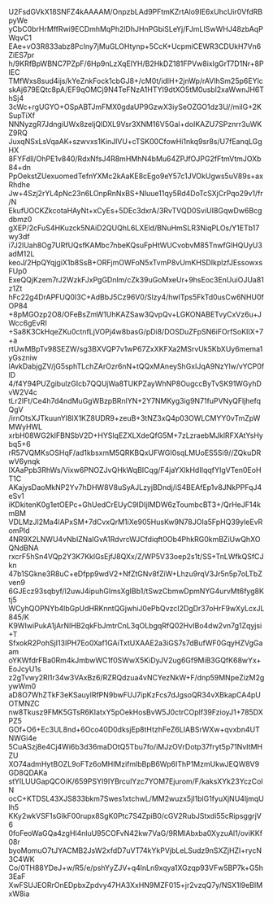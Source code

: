 U2FsdGVkX18SNFZ4kAAAAM/OnpzbLAd9PFtmKZrtAlo9IE6xUhcUir0VfdRBpyWe
yCbC0brHrMffRwi9ECDmhMqPh2lDhJHnPGbiSLeYj/FJmLISwWHJ48zbAqPWqvC1
EAe+vO3R833abz8PcIny7jMuGLOHtynp+5CcK+UcpmiCEWR3CDUkH7Vn6ZiES7pr
h/9KRfBpWBNC7PZpF/6Hp9nLzXqEIYH/B2HkDZ181FPVw8ixlgGrT7D1Nr+8PIEC
TMfWxs8sud4ijs/kYeZnkFock1cbGJ8+/cM0t/idlH+2jnWp/rAVlhSm25p6EYlc
skAj679EQtc8pA/EF9qOMCj9N4TeFNzA1HTYI9dtXO5tM0usbl2xaWwnJH6ThSj4
3cWc+rgUGYO+OSpABTJmFMX0gdaUP9GzwX3iySeOZGO1dz3U//miIG+2KSupTiXf
NNNyzgR7JdngiUWx8zeljQlDXL9Vsr3XNM16V5Gal+doIKAZU7SPznrr3uWKZ9RQ
JuxqNSxLsVqaAK+szwvxs1KinJlVU+cTSK00CfowHi1nkq9sr8s/U7fEanqLGgHX
8FYFdll/OhPE1v840/RdxNfsJ4R8mHMhN4bMu64ZPJfOJPG2fFtmVtmJOXb84+dn
PpOekstZUexuomedTefnYXMc2kAaKE8cEgo9eY57c1JVOkUgws5uV89s+axRhdhe
Jw+4Szj2rYL4pNc23n6LOnpRnNxBS+Nluue11qy5Rd4DoTcSXjCrPqo29v1/fr/N
EkufUOCKZkcotaHAyNt+xCyEs+5DEc3dxrA/3RvTVQD0SviUI8GqwDw6Bcgdbmz0
gXEP/2cFuS4HKuzck5NAiD2QUQhL6LXEld/BNuHmSLR3NiqPLOs/Y1ETb17wy3df
i7J2lUah8Og7URfUQsfKAMbc7nbeKQsuFpHtWUCvobvM85TnwfGlHQUyU3adM12L
keoJ/2HpQYqjgiX1b8SsB+ORFjmOWFoN5xTvmP8vUmKHSDIkplzfJEssowxsFUp0
ExeQQjKzem7rJ2WzkFJxPgGDnlm/cZk39uGoMxeUr+9hsEoc3EnUuiOJUa81z1Zt
hFc22g4DrAPFUQ0I3C+AdBbJ5Cz96V0/Slzy4/hwITps5FkTd0usCw6NHU0fOP84
+8pMGOzp2O8/OFeBsZmW1UhKAZSaw3QvpQv+LGKONABETvyCxVz6u+JWcc6gEvRI
+Sa8K3CkHqeZKu0ctnfLjVOPj4w8basG/pDi8/DOSDuZFpSN6iFOrfSoKIIX+7+a
rtUwMBpTv98SEZW/sg3BXVQP7v1wP67ZxXKFXa2MSrvUk5KbXUy6mema1yGszniw
lAvkDabjgZV/jG5sphTLchZArOzr6nN+tQQxMAneyShGxIJqA9NzYlw/vYCP0flD
4/f4Y94PUZgibulzGIcb7QQUjWa8TUKPZayWhNP8OugccByTvSK91WGyhDvW2V4c
tLr2lFt/Ce4h7d4ndMuGgWBzpBRnlYN+2Y7NMKyg3ig9N71fuPVNyQFljhefqQgV
/irnOtsXJTkuunYI8lX1KZ8UDR9+zeuB+3tNZ3xQ4p03OWLCMYY0vTmZpWMWyHWL
xrbH08WG2klFBNSbV2D+HYSlqEZXLXdeQfG5M+7zLzraebMJklRFXAtYsHybq5+6
rR57VQMKsOSHqF/ad1kbsxmM5QRKBQxUFWGI0sqLMUoES5Si9//ZQkuDRwV6ynqk
lXAaPpb3RhWs/Vixw6PNOZJvQHkWqBICqg/F4jaYXlkHdIIqqfYIgVTen0EoHT1C
AKajysDaoMkNP2Yv7hDHW8V8uSyAJLzyjBDndj/iS4BEAfEp1v8JNkPPFqJ4eSv1
iKDkitenK0g1etOEPc+GhUedCrEUyC9IDIjlMDW6zToumbcBT3+/QrHeJF14kmBM
VDLMzJl2Ma4lAPxSM+7dCvxQrM1iXe905HusKw9N78JOIa5FpHQ39yleEvRomPld
4NR9X2LNWU4vNblZNaIGvA1RdvrcWJCfdiqft0Ob4PhkRG0kmBZiUwQhXOQNdBNA
rxcrF5hSn4VQp2Y3K7KklGsEjfJ8QXx/Z/WP5V33oep2s1t/SS+TnLWfkQSfCJkn
47b1SGkne3R8uC+eDfpp9wdV2+NfZtGNv8fZiW+Lhzu9rqV3Jr5n5p7oLTbZven9
6GJEcz93sqbyf/l2uwJ4ipuhGImsXgIBb1/tSwzCbmwDpmNYG4urvMt6fyg8Ktj5
WCyhQOPNYb4lbGpUdHRKnntQGjwhiJ0ePbQvzcI2DgDr37oHrF9wXyLcxJL845/K
K9WIwiPukA1jArNlHB2qkFbJmtrCnL3qOLbgqRfQ02HvIBo4dw2vn7g1Zqyjsi+T
SfxokR2PohSjI13IPH7Eo0Xaf1GAiTxtUXAAE2a3iGS7s7dBufWF0GqyHZVgGaam
oYKWfdrFBa0Rm4kJmbwWC1f0SWwX5KiDyJV2ug6Gf9MiB3GQfK68wYx+EoJcyU1s
z2gTvwy2Rl1r34w3VAxBz6/RZRQdzua4vNCYezNkW+F/dnp59MNpeZizM2gywWm0
aD8O7WhZTkF3eKSauylRfPN9bwFUJ7ipKzFcs7dJgsoQR34vXBkapCA4pUOTMNZC
nw8Tkusz9FMK5GTsR6KIatxY5pOekHosBvW5J0ctrCOplf39FzioyJ1+785DXPZ5
GOf+O6+Ec3UL8nd+6Oco40D0dksjEp8tHtzhFeZ6LIABSrWXw+qvxbn4UTNWGi4e
5CuASzj8e4Cj4Wi6b3d36maDOtQ5Tbu7fo/iMJzOVrDotp37fryt5p71NvItMHZU
XO74admHytBOZL9oFTz6oMHlMzifmlbBpB6Wp6IThP1MzmUkwJEQW8V9GD8QDAKa
stYILUUGapQCOiK/659PSYI9IYBrculYzc7YOM7Ejurom/F/kaksXYk23YczCoIN
ocC+KTDSL43XJS833bkm7Swes1xtchwL/MM2wuzx5jI1blG1fyuXjNU4ljmqUlh5
KKy2wkVSF1sGlkF00rupx8SgK0Ptc7S4ZpiB0/cGV2RubJStxdi55cRipsggrjV6
0foFeoWaGQa4zgHl4nluU95COFvN42kw7VaG/9RMlAbxba0XyzuAl1/oviKKf08r
byoMomuO7tJYACMB2JsW2xfdD7uVT74kYkPVjbLeLSudz9nSXZjHZI+rycN3C4WK
Co/0TH88YDeJ+w/R5/e/pshYyZJV+q4lnLn9xqya1XGzqp93VFw5BP7k+G5h3EaF
XwFSUJEORrOnEDpbxZpdvy47HA3XxHN9MZF015+jr2vzqQ7y/NSX1l9eBIMxW8ia

